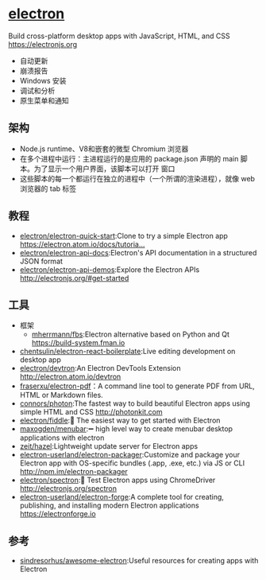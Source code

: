 # [electron](https://github.com/electron/electron)

Build cross-platform desktop apps with JavaScript, HTML, and CSS https://electronjs.org

* 自动更新
* 崩溃报告
* Windows 安装
* 调试和分析
* 原生菜单和通知

## 架构

* Node.js runtime、V8和嵌套的微型 Chromium 浏览器
* 在多个进程中运行：主进程运行的是应用的 package.json 声明的 main 脚本。为了显示一个用户界面，该脚本可以打开 窗口
* 这些脚本的每一个都运行在独立的进程中（一个所谓的渲染进程），就像 web 浏览器的 tab 标签

## 教程

* [electron/electron-quick-start](https://github.com/electron/electron-quick-start):Clone to try a simple Electron app https://electron.atom.io/docs/tutoria…
* [electron/electron-api-docs](https://github.com/electron/electron-api-docs):Electron's API documentation in a structured JSON format
* [electron/electron-api-demos](https://github.com/electron/electron-api-demos):Explore the Electron APIs http://electronjs.org/#get-started

## 工具

* 框架
    - [mherrmann/fbs](https://github.com/mherrmann/fbs):Electron alternative based on Python and Qt https://build-system.fman.io
* [chentsulin/electron-react-boilerplate](https://github.com/chentsulin/electron-react-boilerplate):Live editing development on desktop app
* [electron/devtron](https://github.com/electron/devtron):An Electron DevTools Extension http://electron.atom.io/devtron
* [fraserxu/electron-pdf](https://github.com/fraserxu/electron-pdf)：A command line tool to generate PDF from URL, HTML or Markdown files.
* [connors/photon](https://github.com/connors/photon):The fastest way to build beautiful Electron apps using simple HTML and CSS http://photonkit.com
* [electron/fiddle](https://github.com/electron/fiddle):🚀 The easiest way to get started with Electron
* [maxogden/menubar](https://github.com/maxogden/menubar):➖ high level way to create menubar desktop applications with electron
* [zeit/hazel](https://github.com/zeit/hazel):Lightweight update server for Electron apps
* [electron-userland/electron-packager](https://github.com/electron-userland/electron-packager):Customize and package your Electron app with OS-specific bundles (.app, .exe, etc.) via JS or CLI http://npm.im/electron-packager
* [electron/spectron](https://github.com/electron/spectron):🔎 Test Electron apps using ChromeDriver http://electronjs.org/spectron
* [electron-userland/electron-forge](https://github.com/electron-userland/electron-forge):A complete tool for creating, publishing, and installing modern Electron applications https://electronforge.io

## 参考

* [sindresorhus/awesome-electron](https://github.com/sindresorhus/awesome-electron):Useful resources for creating apps with Electron
